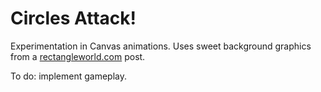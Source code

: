 # Circles Attack!
Experimentation in Canvas animations. Uses sweet background graphics from a <a href="http://rectangleworld.com/blog/archives/462">rectangleworld.com</a> post.

To do: implement gameplay.
